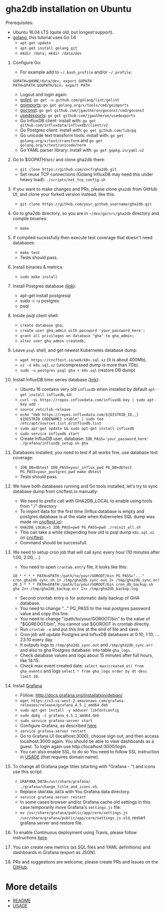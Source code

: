 # gha2db installation on Ubuntu

Prerequisites:
- Ubuntu 16.04 LTS (quite old, but longest support).
- [golang](https://golang.org), this tutorial uses Go 1.6
    - `apt-get update`
    - `apt-get install golang git`
    - `mkdir /data; mkdir /data/dev`
1. Configure Go:
    - For example add to `~/.bash_profile` and/or `~/.profile`:
     ```
     GOPATH=$HOME/data/dev; export GOPATH
     PATH=$PATH:$GOPATH/bin; export PATH
     ```
    - Logout and login again.
    - [golint](https://github.com/golang/lint): `go get -u github.com/golang/lint/golint`
    - [goimports](https://godoc.org/golang.org/x/tools/cmd/goimports): `go get golang.org/x/tools/cmd/goimports`
    - [goconst](https://github.com/jgautheron/goconst): `go get github.com/jgautheron/goconst/cmd/goconst`
    - [usedexports](https://github.com/jgautheron/usedexports): `go get github.com/jgautheron/usedexports`
    - Go InfluxDB client: install with: `go get github.com/influxdata/influxdb/client/v2`
    - Go Postgres client: install with: `go get github.com/lib/pq`
    - Go unicode text transform tools: install with: `go get golang.org/x/text/transform` and `go get golang.org/x/text/unicode/norm`
    - Go YAML parser library: install with: `go get gopkg.in/yaml.v2`

2. Go to $GOPATH/src/ and clone gha2db there:
    - `git clone https://github.com/cncf/gha2db.git`
    - Set reuse TCP connections (Golang InfluxDB may need this under heavy load): `./scripts/net_tcp_config.sh`
3. If you want to make changes and PRs, please clone `gha2db` from GitHub UI, and clone your forked version instead, like this:
    - `git clone https://github.com/your_github_username/gha2db.git`
6. Go to gha2db directory, so you are in `~/dev/go/src/gha2db` directory and compile binaries:
    - `make`
7. If compiled sucessfully then execute test coverage that doesn't need databases:
    - `make test`
    - Tests should pass.
8. Install binaries & metrics:
    - `sudo make install`

9. Install Postgres database ([link](https://gist.github.com/sgnl/609557ebacd3378f3b72)):
    - apt-get install postgresql 
    - sudo -i -u postgres
    - psql

10. Inside psql client shell:
    - `create database gha;`
    - `create user gha_admin with password 'your_password_here';`
    - `grant all privileges on database "gha" to gha_admin;`
    - `alter user gha_admin createdb;`
11. Leave `psql` shell, and get newest Kubernetes database dump:
    - `wget https://cncftest.io/web/k8s.sql.xz` (it is about 400Mb).
    - `xz -d k8s.sql.xz` (uncompressed dump is more than 7Gb).
    - `sudo -u postgres psql gha < k8s.sql` (restore DB dump)

12. Install InfluxDB time-series database ([link](https://docs.influxdata.com/influxdb/v0.9/introduction/installation/)):
    - Ubuntu 16 contains very old `influxdb` when installed by default `apt-get install influxdb`, so:
    - `curl -sL https://repos.influxdata.com/influxdb.key | sudo apt-key add -`
    - `source /etc/lsb-release`
    - `echo "deb https://repos.influxdata.com/${DISTRIB_ID,,} ${DISTRIB_CODENAME} stable" | sudo tee /etc/apt/sources.list.d/influxdb.list`
    - `sudo apt-get update && sudo apt-get install influxdb`
    - `sudo service influxdb start`
    - Create InfluxDB user, database: `IDB_PASS='your_password_here' ./grafana/influxdb_setup.sh gha`

13. Databases installed, you need to test if all works fine, use database test coverage:
    - `IDB_DB=dbtest IDB_PASS=your_influx_pwd PG_DB=dbtest PG_PASS=your_postgres_pwd make dbtest`
    - Tests should pass.

14. We have both databases running and Go tools installed, let's try to sync database dump from cncftest.io manually:
    - We need to prefix call with GHA2DB_LOCAL to enable using tools from "./" directory
    - To import data for the first time (Influx database is empty and postgres database is at the state when Kubernetes SQL dump was made on [cncftest.io](https://cncftest.io)):
    - `GHA2DB_LOCAL=1 IDB_PASS=pwd PG_PASS=pwd ./reinit_all.sh`
    - This can take a while (depending how old is psql dump `k8s.sql.xz` on [cncftest](https://cncftest.io).
    - Command should be successfull.

15. We need to setup cron job that will call sync every hour (10 minutes after 1:00, 2:00, ...)
    - You need to open `crontab.entry` file, it looks like this:
    ```
    10 * * * * PATH=$PATH:/path/to/your/GOROOT/bin PG_PASS="..." cron_gha2db_sync.sh 1> /tmp/gha2db_sync.out 2> /tmp/gha2db_sync.err
    20 3 * * * PATH=$PATH:/path/to/your/GOROOT/bin cron_db_backup.sh gha 2>> /tmp/gha2db_backup.err 1>> /tmp/gha2db_backup.log
    ```
    - Second crontab entry is for automatic daily backup of GHA database.
    - You need to change "..." PG_PASS to the real postgres password value and copy this line.
    - You need to change "/path/to/your/GOROOT/bin" to the value of "$GOREOOT/bin", You cannot use $GOROOT in crontab directly.
    - Run `crontab -e` and put this line at the end of file and save.
    - Cron job will update Postgres and InfluxDB databases at 0:10, 1:10, ... 23:10 every day.
    - It outputs logs to `/tmp/gha2db_sync.out` and `/tmp/gha2db_sync.err` and also to gha Postgres database: into table `gha_logs`.
    - Check database values and logs about 15 minutes after full hours, like 14:15:
    - Check max event created date: `select max(created_at) from gha_events` and logs `select * from gha_logs order by dt desc limit 20`.

16. Install [Grafana](http://docs.grafana.org/installation/mac/)
    - Follow: http://docs.grafana.org/installation/debian/
    - `wget https://s3-us-west-2.amazonaws.com/grafana-releases/release/grafana_4.5.1_amd64.deb`
    - `sudo apt-get install -y adduser libfontconfig`
    - `sudo dpkg -i grafana_4.5.1_amd64.deb`
    - `sudo service grafana-server start`
    - Configure Grafana, as described [here](https://github.com/cncf/gha2db/blob/master/GRAFANA.md).
    - `service grafana-server restart`
    - Go to Grafana UI (localhost:3000), choose sign out, and then access localhost:3000 again. You should be able to view dashboards as a guest. To login again use http://localhost:3000/login.
    - You can also enable SSL, to do so You need to follow SSL instruction in [USAGE](https://github.com/cncf/gha2db/blob/master/USAGE.md) (that requires domain name).

17. To change all Grafana page titles (starting with "Grafana - ") and icons use this script:
    - `GRAFANA_DATA=/usr/share/grafana/ ./grafana/change_title_and_icons.sh`.
    - Replace `GRAFANA_DATA` with You Grafana data directory.
    - `service grafana-server restart`
    - In some cases browser and/or Grafana cache old settings in this case temporarily move Grafana's `settings.js` file:
    - `mv /usr/share/grafana/public/app/core/settings.js /usr/share/grafana/public/app/core/settings.js.old`, restart grafana server and restore file.

18. To enable Continuous deployment using Travis, please follow instructions [here](https://github.com/cncf/gha2db/blob/master/CONTINUOUS_DEPLOYMENT.md).

19. You can create new metrics (as SQL files and YAML definitions) and dashboards in Grafana (export as JSON).
20. PRs and suggestions are welcome, please create PRs and Issues on the [GitHub](https://github.com/cncf/gha2db).

# More details
- [README](https://github.com/cncf/gha2db/blob/master/README.md)
- [USAGE](https://github.com/cncf/gha2db/blob/master/USAGE.md)
